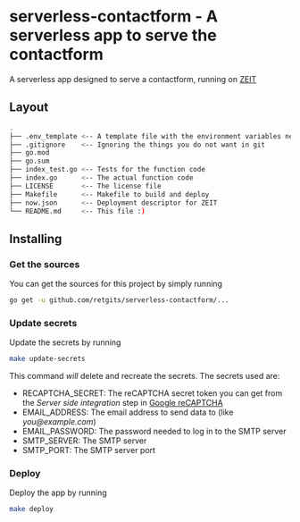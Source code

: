 # serverless-contactform - A serverless app to serve the contactform

A serverless app designed to serve a contactform, running on [ZEIT](https://zeit.co)

## Layout

```bash
.
├── .env_template <-- A template file with the environment variables needed for the function
├── .gitignore    <-- Ignoring the things you do not want in git
├── go.mod
├── go.sum
├── index_test.go <-- Tests for the function code
├── index.go      <-- The actual function code
├── LICENSE       <-- The license file
├── Makefile      <-- Makefile to build and deploy
├── now.json      <-- Deployment descriptor for ZEIT
└── README.md     <-- This file :)
```

## Installing

### Get the sources

You can get the sources for this project by simply running

```bash
go get -u github.com/retgits/serverless-contactform/...
```

### Update secrets

Update the secrets by running

```bash
make update-secrets
```

This command _will_ delete and recreate the secrets. The secrets used are:

* RECAPTCHA_SECRET: The reCAPTCHA secret token you can get from the _Server side integration_ step in [Google reCAPTCHA](https://www.google.com/recaptcha)
* EMAIL_ADDRESS: The email address to send data to (like _you@example.com_)
* EMAIL_PASSWORD: The password needed to log in to the SMTP server
* SMTP_SERVER: The SMTP server
* SMTP_PORT: The SMTP server port

### Deploy

Deploy the app by running

```bash
make deploy
```